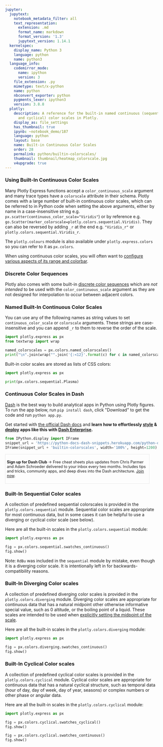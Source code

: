 ```yaml
---
jupyter:
  jupytext:
    notebook_metadata_filter: all
    text_representation:
      extension: .md
      format_name: markdown
      format_version: '1.3'
      jupytext_version: 1.14.1
  kernelspec:
    display_name: Python 3
    language: python
    name: python3
  language_info:
    codemirror_mode:
      name: ipython
      version: 3
    file_extension: .py
    mimetype: text/x-python
    name: python
    nbconvert_exporter: python
    pygments_lexer: ipython3
    version: 3.8.8
  plotly:
    description: A reference for the built-in named continuous (sequential, diverging
      and cyclical) color scales in Plotly.
    display_as: file_settings
    has_thumbnail: true
    ipynb: ~notebook_demo/187
    language: python
    layout: base
    name: Built-in Continuous Color Scales
    order: 28
    permalink: python/builtin-colorscales/
    thumbnail: thumbnail/heatmap_colorscale.jpg
    v4upgrade: true
---
```


### Using Built-In Continuous Color Scales

Many Plotly Express functions accept a `color_continuous_scale` argument and many trace
types have a `colorscale` attribute in their schema. Plotly comes with a large number of
built-in continuous color scales, which can be referred to in Python code when setting the above arguments,
either by name in a case-insensitive string e.g. `px.scatter(continuous_color_scale="Viridis"`) or by reference e.g.
`go.Scatter(marker_colorscale=plotly.colors.sequential.Viridis)`. They can also be reversed by adding `_r` at the end
e.g. `"Viridis_r"` or `plotly.colors.sequential.Viridis_r`.

The `plotly.colours` module is also available under `plotly.express.colors` so you can refer to it as `px.colors`.

When using continuous color scales, you will often want to [configure various aspects of its range and colorbar](/python/colorscales/).

### Discrete Color Sequences

Plotly also comes with some built-in [discrete color sequences](/python/discrete-color/) which are _not intended_ to be used with the `color_continuous_scale` argument as they are not designed for interpolation to occur between adjacent colors.

### Named Built-In Continuous Color Scales

You can use any of the following names as string values to set `continuous_color_scale` or `colorscale` arguments.
These strings are case-insensitive and you can append `_r` to them to reverse the order of the scale.

```python
import plotly.express as px
from textwrap import wrap

named_colorscales = px.colors.named_colorscales()
print("\n".join(wrap("".join('{:<12}'.format(c) for c in named_colorscales), 96)))
```

Built-in color scales are stored as lists of CSS colors:

```python
import plotly.express as px

print(px.colors.sequential.Plasma)
```

### Continuous Color Scales in Dash

[Dash](https://plotly.com/dash/) is the best way to build analytical apps in Python using Plotly figures. To run the app below, run `pip install dash`, click "Download" to get the code and run `python app.py`.

Get started  with [the official Dash docs](https://dash.plotly.com/installation) and **learn how to effortlessly [style](https://plotly.com/dash/design-kit/) & [deploy](https://plotly.com/dash/app-manager/) apps like this with <a class="plotly-red" href="https://plotly.com/dash/">Dash Enterprise</a>.**


```python hide_code=true
from IPython.display import IFrame
snippet_url = 'https://python-docs-dash-snippets.herokuapp.com/python-docs-dash-snippets/'
IFrame(snippet_url + 'builtin-colorscales', width='100%', height=1200)
```

<div style="font-size: 0.9em;"><div style="width: calc(100% - 30px); box-shadow: none; border: thin solid rgb(229, 229, 229);"><div style="padding: 5px;"><div><p><strong>Sign up for Dash Club</strong> → Free cheat sheets plus updates from Chris Parmer and Adam Schroeder delivered to your inbox every two months. Includes tips and tricks, community apps, and deep dives into the Dash architecture.
<u><a href="https://go.plotly.com/dash-club?utm_source=Dash+Club+2022&utm_medium=graphing_libraries&utm_content=inline">Join now</a></u>.</p></div></div></div></div>


### Built-In Sequential Color scales

A collection of predefined sequential colorscales is provided in the `plotly.colors.sequential` module. Sequential color scales are appropriate for most continuous data, but in some cases it can be helpful to use a diverging or cyclical color scale (see below).

Here are all the built-in scales in the `plotly.colors.sequential` module:

```python
import plotly.express as px

fig = px.colors.sequential.swatches_continuous()
fig.show()
```

Note: `RdBu` was included in the `sequential` module by mistake, even though it is a diverging color scale.
It is intentionally left in for backwards-compatibility reasons.

### Built-In Diverging Color scales

A collection of predefined diverging color scales is provided in the `plotly.colors.diverging` module.
Diverging color scales are appropriate for continuous data that has a natural midpoint
other otherwise informative special value, such as 0 altitude, or the boiling point
of a liquid. These scales are intended to be used when [explicitly setting the midpoint of the scale](/python/colorscales/#setting-the-midpoint-of-a-color-range-for-a-diverging-color-scale).

Here are all the built-in scales in the `plotly.colors.diverging` module:

```python
import plotly.express as px

fig = px.colors.diverging.swatches_continuous()
fig.show()
```

### Built-In Cyclical Color scales

A collection of predefined cyclical color scales is provided in the `plotly.colors.cyclical` module.
Cyclical color scales are appropriate for continuous data that has a natural cyclical
structure, such as temporal data (hour of day, day of week, day of year, seasons) or
complex numbers or other phase or angular data.

Here are all the built-in scales in the `plotly.colors.cyclical` module:

```python
import plotly.express as px

fig = px.colors.cyclical.swatches_cyclical()
fig.show()

fig = px.colors.cyclical.swatches_continuous()
fig.show()
```
